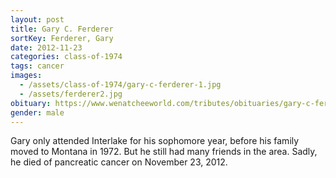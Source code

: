 ```yaml
---
layout: post
title: Gary C. Ferderer
sortKey: Ferderer, Gary
date: 2012-11-23
categories: class-of-1974
tags: cancer
images:
  - /assets/class-of-1974/gary-c-ferderer-1.jpg
  - /assets/ferderer2.jpg
obituary: https://www.wenatcheeworld.com/tributes/obituaries/gary-c-ferderer/article_a2a1e67a-4ea1-566b-b8d0-f901ba0e14dd.html
gender: male
---
```

Gary only attended Interlake for his sophomore year, before his family moved to Montana in 1972. But he still had many friends in the area. Sadly, he died of pancreatic cancer on November 23, 2012.
